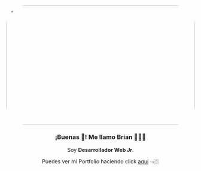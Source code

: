
 
  <img height="320" width="100%" src="https://i.pinimg.com/originals/bd/56/5d/bd565dcc0a556add0b0a0ed6b26d686e.gif" style="border-radius: 50px;">
 
  
 <h3 align="center">¡Buenas 👋! Me llamo Brian 👨🏻‍💻</h3>
<p align="center">Soy <strong>Desarrollador Web Jr</strong>.  
<p align="center">Puedes ver mi Portfolio haciendo click <a href='https://ovsbrian.github.io/' target="_blank"> aquí</a> 👈🏼</p>
 
